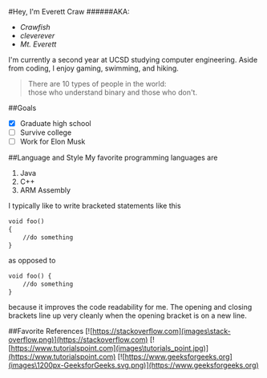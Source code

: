 #Hey, I'm Everett Craw
######AKA:
- _Crawfish_
- _cleverever_
- _Mt. Everett_

I'm currently a second year at UCSD studying computer engineering. Aside from coding, I enjoy gaming, swimming, and hiking.

>There are 10 types of people in the world:<br />those who understand binary and those who don't.

##Goals
- [X] Graduate high school
- [ ] Survive college
- [ ] Work for Elon Musk

##Language and Style
My favorite programming languages are
1. Java
2. C++
3. ARM Assembly

I typically like to write bracketed statements like this
```
void foo()
{
    //do something
}
```
as opposed to
```
void foo() {
    //do something
}
```
because it improves the code readability for me. The opening and closing brackets line up very cleanly when the opening bracket is on a new line.

##Favorite References
[![https://stackoverflow.com](images\stack-overflow.png)](https://stackoverflow.com)
[![https://www.tutorialspoint.com](images\tutorials_point.jpg)](https://www.tutorialspoint.com)
[![https://www.geeksforgeeks.org](images\1200px-GeeksforGeeks.svg.png)](https://www.geeksforgeeks.org)